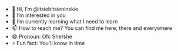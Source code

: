- 👋 Hi, I’m @itsiebitsieninskie
- 👀 I’m interested in you
- 🌱 I’m currently learning what I need to learn
- 📫 How to reach me? You can find me here, there and everywhere
- 😄 Pronoun: Ofc She/she
- ⚡ Fun fact: You'll know in time

<!---
itsiebitsieninskie/itsiebitsieninskie is a ✨ special ✨ repository because its `README.md` (this file) appears on your GitHub profile.
You can click the Preview link to take a look at your changes.
--->
